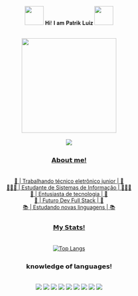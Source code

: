 <p align="center"><img src="https://media.tenor.com/tgzGDcxpjR0AAAAi/patrick-star-sponge-bob-square-pants.gif" width="50px"> 𝐇𝐢! 𝐈 𝐚𝐦 𝐏𝐚𝐭𝐫𝐢𝐤 𝐋𝐮𝐢𝐳 <img src="https://media.tenor.com/tgzGDcxpjR0AAAAi/patrick-star-sponge-bob-square-pants.gif" width="50px"><br><br></p>


<div align="center">
<img height="250px" src="https://user-images.githubusercontent.com/111705938/218602686-a273f0a9-2abb-44d9-8294-c5ec177f6fc6.png">
  <br>
  <br>
  
  <div id="badges-social">
  <a href="https://www.linkedin.com/in/patrik-luiz-silva-435a02207/"> <img src="https://img.shields.io/badge/-LinkedIn-blue?style=for-the-badge&logo=LinkedIn">
    <!-- <a href="https://discordapp.com/users/698680180234911826"><img src="https://img.shields.io/badge/-Discord-7289da?style=for-the-badge&logo=discord&logoColor=white">  -->
   
 
  </div>
  
  </div>
  
  ##
    
    
### <p align="center"> 𝗔𝗯𝗼𝘂𝘁 𝗺𝗲! <br><br></p>
    
<p align="center"> 
🔌 | Trabalhando técnico eletrônico junior | 🔌<br> 
👨🏾‍💻 | Estudante de Sistemas de Informação | 👨🏾‍💻<br>
💾 | Entusiasta de tecnologia | 💾<br>
💭 | Futuro Dev Full Stack | 💭<br>
📚 | Estudando novas linguagens | 📚</p>
 
    
  ##
    
### <p align="center">  𝗠𝘆 𝗦𝘁𝗮𝘁𝘀! <br><br></p>

<div align="center">
  
  [![Top Langs](https://github-readme-stats.vercel.app/api/top-langs/?username=zplcs&layout=compact&langs_count=7&theme=tokyonight)](https://github.com/anuraghazra/github-readme-stats)
  
</div>

  ##
  
 ### <p align="center"> 𝗸𝗻𝗼𝘄𝗹𝗲𝗱𝗴𝗲 𝗼𝗳 𝗹𝗮𝗻𝗴𝘂𝗮𝗴𝗲𝘀! <br> <br></p>
  
 
  <div id="badges" align="center">
    <img src="https://img.shields.io/badge/c++-044F88?style=for-the-badge&logo=c%2B%2B&logoColor=white"> 
    <img src="https://img.shields.io/badge/-C-6758FE?style=for-the-badge&logo=C&logoColor=white">
    <img src="https://img.shields.io/badge/-CSharp-A179DC?style=for-the-badge&logo=cSHARP&logoColor=white"> 
    <img src="https://img.shields.io/badge/-Css3-2965f1?style=for-the-badge&logo=css3&logoColor=white">
    <img src="https://img.shields.io/badge/GitHUB-black?style=for-the-badge&logo=github&logoColor=white"> 
    <img src="https://img.shields.io/badge/-html5-e34c26?style=for-the-badge&logo=html5&logoColor=white">
    <img src="https://img.shields.io/badge/-JavaScript-FFFB00?style=for-the-badge&logo=javascript&logoColor=black"> 
    <img src="https://img.shields.io/badge/python-3670A0?style=for-the-badge&logo=python&logoColor=white">
    <img src="https://img.shields.io/badge/PHP-474A8A?style=for-the-badge&logo=php&logoColor=white">

    
  </div>
